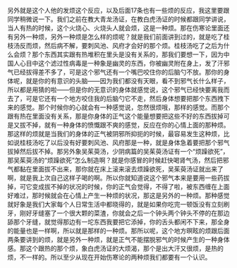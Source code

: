 另外就是这个人他的发烦这个反应，以及后面17条也有一些烦的反应，我这里要跟同学稍微说一下。我们之前在教大青龙汤证，在教白虎汤证的时候都跟同学讲说，当人有热的时候，这个火烧心、火烧头人就会烦，这是一种烦。那在伤寒论里面还有另外一种烦，另外一种烦是怎么样的烦呢？就是我们前面讲到过的，就是吃了桂枝汤反而烦，然后病不解，要刺风池、风府才会好的那个烦。桂枝汤吃了之后为什么会烦？那个东西其实跟有热堆积在里头是没有关系的，那我们要想一下，因为中国人心目中这个滤过性病毒是一种象是幽灵的东西，你被幽灵附在身上，发了汗邪气已经拔得差不多了，可是这个邪气还有一个嘴巴咬住你的后脑勺不放。那你的身体呢，就是你的有意识的头脑——因为我们都没有天眼，看不到邪气长什么样子，所以都是用猜的啦——但是你的无意识的身体就感觉说，这个邪气已经快要离我而去了，可是它还有一个地方咬住我的后脑勺它不走，然后身体想要把那个东西拽下来的感觉。那个时候你的心就会有一种感觉说，忽然很烦哦，那样的感觉。而那个跟有热在里面没有关系，那是你身体的正气这个能量想要把这些不好的东西拔掉可是又拔不掉，就有一种身体的愤慨跟不爽的感觉，反应在你的心情上面的那种烦。那这样的烦就是当我们的身体的正气被阴邪所抑扼的时候，最容易发生这种烦，比如说桂枝汤吃了以后没有好要刺风池、风府那是一种，就是身体急着要把那个邪气拔掉然后拔不掉。那另外象吴茱萸汤，少阴病篇的吴茱萸汤证有一个“烦躁欲死”，那吴茱萸汤的“烦躁欲死”怎么制造啊？就是你感冒的时候赶快喝肾气汤，然后把邪气都黏在里面拔不出来，那你就在床上滚来滚去烦躁欲死，吴茱萸汤证就出来了啊，就是我上次自己这样子喝的啊。所以你就知道说这个邪气本来是要用一些药拔掉，可它变成拔不掉的状况的时候，你的正气会觉得，不得了啦，被东西缠在上面好难过，那时候就会在心情上产生一种烦的状况，那这是另外的一种烦。那种感觉就好象是我们大家每个人日常生活中都晓得的，就是如果你吃完一顿饭没有立刻刷牙，刚好牙缝塞了一个很大颗的菜渣，你就会之后一个钟头两个钟头不停的在那边舔那个牙缝，就觉得那边有一坨东西我要把它添掉，你的舌头都闲不下来，那全身的能量也是一样啊，所以就是那样的一种烦。那所以呢，这个地方暝眩的烦跟后面两条要讲到的烦，就是另外一种烦，就是正气不能摆脱邪气的时候产生的一种身体感。那这个跟热的那个烦，象白虎汤证的大烦渴，那个是出大汗又很烦，是热的烦，不一样的。所以至少从现在开始伤寒论的两种烦我们都要有一个认识。
